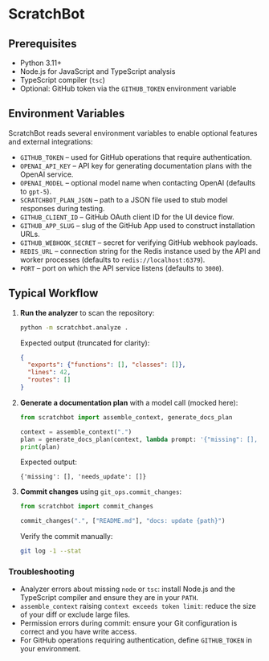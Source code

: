 # ScratchBot

## Prerequisites

- Python 3.11+
- Node.js for JavaScript and TypeScript analysis
- TypeScript compiler (`tsc`)
- Optional: GitHub token via the `GITHUB_TOKEN` environment variable

## Environment Variables

ScratchBot reads several environment variables to enable optional features and
external integrations:

- `GITHUB_TOKEN` – used for GitHub operations that require authentication.
- `OPENAI_API_KEY` – API key for generating documentation plans with the
  OpenAI service.
- `OPENAI_MODEL` – optional model name when contacting OpenAI (defaults to
  `gpt-5`).
- `SCRATCHBOT_PLAN_JSON` – path to a JSON file used to stub model responses
  during testing.
- `GITHUB_CLIENT_ID` – GitHub OAuth client ID for the UI device flow.
- `GITHUB_APP_SLUG` – slug of the GitHub App used to construct installation
  URLs.
- `GITHUB_WEBHOOK_SECRET` – secret for verifying GitHub webhook payloads.
- `REDIS_URL` – connection string for the Redis instance used by the API and
  worker processes (defaults to `redis://localhost:6379`).
- `PORT` – port on which the API service listens (defaults to `3000`).

## Typical Workflow

1. **Run the analyzer** to scan the repository:
   ```bash
   python -m scratchbot.analyze .
   ```
   Expected output (truncated for clarity):
   ```json
   {
     "exports": {"functions": [], "classes": []},
     "lines": 42,
     "routes": []
   }
   ```

2. **Generate a documentation plan** with a model call (mocked here):
   ```python
   from scratchbot import assemble_context, generate_docs_plan

   context = assemble_context(".")
   plan = generate_docs_plan(context, lambda prompt: '{"missing": [], "needs_update": []}')
   print(plan)
   ```
   Expected output:
   ```
   {'missing': [], 'needs_update': []}
   ```

3. **Commit changes** using `git_ops.commit_changes`:
   ```python
   from scratchbot import commit_changes

   commit_changes(".", ["README.md"], "docs: update {path}")
   ```
   Verify the commit manually:
   ```bash
   git log -1 --stat
   ```

### Troubleshooting

- Analyzer errors about missing `node` or `tsc`: install Node.js and the TypeScript compiler and ensure they are in your `PATH`.
- `assemble_context` raising `context exceeds token limit`: reduce the size of your diff or exclude large files.
- Permission errors during commit: ensure your Git configuration is correct and you have write access.
- For GitHub operations requiring authentication, define `GITHUB_TOKEN` in your environment.
